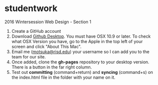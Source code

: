 # studentwork
2016 Wintersession Web Design - Section 1

1. Create a GitHub account
2. Download [Github Desktop](https://desktop.github.com/). You must have OSX 10.9 or later. To check what OSX Version you have, go to the Apple in the top left of your screen and click "About This Mac". 
3. Email me (motsuka@risd.edu) your username so I can add you to the team for our site.
4. Once added, clone the **gh-pages** repository to your desktop version. There is a button in the far right column.
5. Test out **committing** (command+return) and **syncing** (command+s) on the index.html file in the folder with your name on it.

